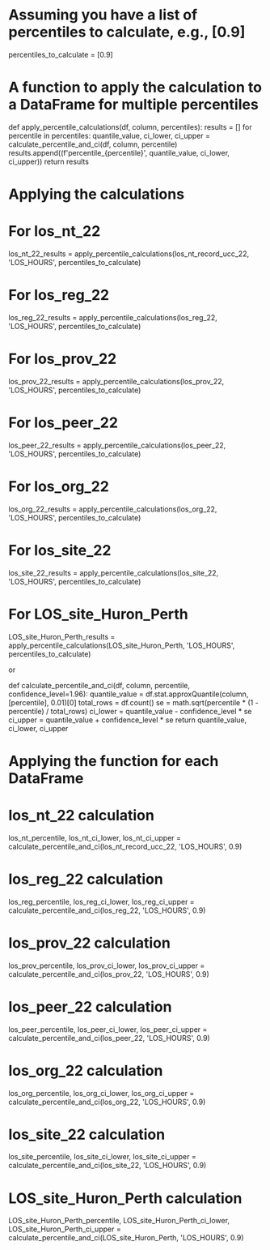 # Assuming you have a list of percentiles to calculate, e.g., [0.9]
percentiles_to_calculate = [0.9]

# A function to apply the calculation to a DataFrame for multiple percentiles
def apply_percentile_calculations(df, column, percentiles):
    results = []
    for percentile in percentiles:
        quantile_value, ci_lower, ci_upper = calculate_percentile_and_ci(df, column, percentile)
        results.append((f'percentile_{percentile}', quantile_value, ci_lower, ci_upper))
    return results

# Applying the calculations

# For los_nt_22
los_nt_22_results = apply_percentile_calculations(los_nt_record_ucc_22, 'LOS_HOURS', percentiles_to_calculate)

# For los_reg_22
los_reg_22_results = apply_percentile_calculations(los_reg_22, 'LOS_HOURS', percentiles_to_calculate)

# For los_prov_22
los_prov_22_results = apply_percentile_calculations(los_prov_22, 'LOS_HOURS', percentiles_to_calculate)

# For los_peer_22
los_peer_22_results = apply_percentile_calculations(los_peer_22, 'LOS_HOURS', percentiles_to_calculate)

# For los_org_22
los_org_22_results = apply_percentile_calculations(los_org_22, 'LOS_HOURS', percentiles_to_calculate)

# For los_site_22
los_site_22_results = apply_percentile_calculations(los_site_22, 'LOS_HOURS', percentiles_to_calculate)

# For LOS_site_Huron_Perth
LOS_site_Huron_Perth_results = apply_percentile_calculations(LOS_site_Huron_Perth, 'LOS_HOURS', percentiles_to_calculate)


or


def calculate_percentile_and_ci(df, column, percentile, confidence_level=1.96):
    quantile_value = df.stat.approxQuantile(column, [percentile], 0.01)[0]
    total_rows = df.count()
    se = math.sqrt(percentile * (1 - percentile) / total_rows)
    ci_lower = quantile_value - confidence_level * se
    ci_upper = quantile_value + confidence_level * se
    return quantile_value, ci_lower, ci_upper

# Applying the function for each DataFrame

# los_nt_22 calculation
los_nt_percentile, los_nt_ci_lower, los_nt_ci_upper = calculate_percentile_and_ci(los_nt_record_ucc_22, 'LOS_HOURS', 0.9)

# los_reg_22 calculation
los_reg_percentile, los_reg_ci_lower, los_reg_ci_upper = calculate_percentile_and_ci(los_reg_22, 'LOS_HOURS', 0.9)

# los_prov_22 calculation
los_prov_percentile, los_prov_ci_lower, los_prov_ci_upper = calculate_percentile_and_ci(los_prov_22, 'LOS_HOURS', 0.9)

# los_peer_22 calculation
los_peer_percentile, los_peer_ci_lower, los_peer_ci_upper = calculate_percentile_and_ci(los_peer_22, 'LOS_HOURS', 0.9)

# los_org_22 calculation
los_org_percentile, los_org_ci_lower, los_org_ci_upper = calculate_percentile_and_ci(los_org_22, 'LOS_HOURS', 0.9)

# los_site_22 calculation
los_site_percentile, los_site_ci_lower, los_site_ci_upper = calculate_percentile_and_ci(los_site_22, 'LOS_HOURS', 0.9)

# LOS_site_Huron_Perth calculation
LOS_site_Huron_Perth_percentile, LOS_site_Huron_Perth_ci_lower, LOS_site_Huron_Perth_ci_upper = calculate_percentile_and_ci(LOS_site_Huron_Perth, 'LOS_HOURS', 0.9)
